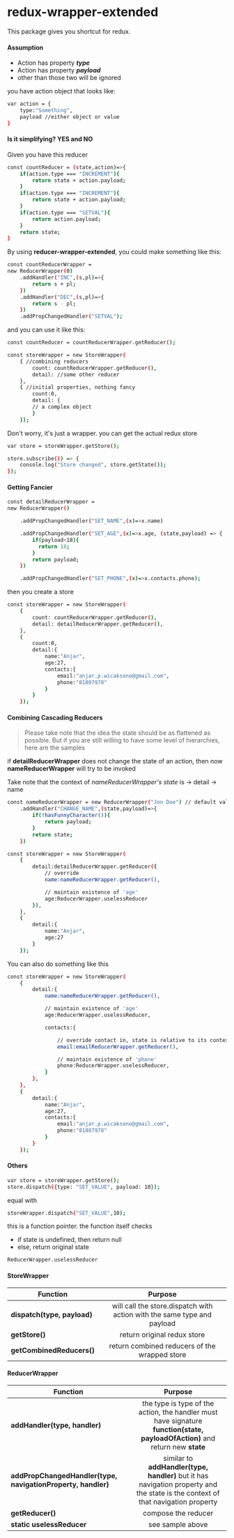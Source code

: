 # redux-wrapper-extended

This package gives you shortcut for redux.

#### Assumption

  - Action has property **_type_**
  - Action has property **_payload_**
  - other than those two will be ignored

you have action object that looks like:
```sh
var action = {
    type:"Something",
    payload //either object or value
}
```

#### Is it simplifying? YES and NO

Given you have this reducer

```sh
const countReducer = (state,action)=>{
    if(action.type === "INCREMENT"){
        return state + action.payload;
    }
    if(action.type === "INCREMENT"){
        return state + action.payload;
    }
    if(action.type === "SETVAL"){
        return action.payload;
    }
    return state;
}
```

By using **reducer-wrapper-extended**, you could make something like this:
```sh
const countReducerWrapper =
new ReducerWrapper(0)
    .addHandler("INC",(s,pl)=>{
        return s + pl;
    })
    .addHandler("DEC",(s,pl)=>{
        return s - pl;
    })
    .addPropChangedHandler("SETVAL");
```

and you can use it like this:
```sh
const countReducer = countReducerWrapper.getReducer();
```

```sh
const storeWrapper = new StoreWrapper(
    { //combining reducers
        count: countReducerWrapper.getReducer(),
        detail: //some other reducer
    },
    { //initial properties, nothing fancy
        count:0,
        detail: {
        // a complex object
        }
    });
```

Don't worry, it's just a wrapper. you can get the actual redux store
```sh
var store = storeWrapper.getStore();

store.subscribe(() => {
    console.log("Store changed", store.getState());
});
```

#### Getting Fancier
```sh
const detailReducerWrapper =
new ReducerWrapper()

    .addPropChangedHandler("SET_NAME",(x)=>x.name)

    .addPropChangedHandler("SET_AGE",(x)=>x.age, (state,payload) => {
        if(payload<18){
          return 18;
        }
        return payload;
    })

    .addPropChangedHandler("SET_PHONE",(x)=>x.contacts.phone);

```

then you create a store

```sh
const storeWrapper = new StoreWrapper(
    {
        count: countReducerWrapper.getReducer(),
        detail: detailReducerWrapper.getReducer(),
    },
    {
        count:0,
        detail:{
            name:"Anjar",
            age:27,
            contacts:{
                email:"anjar.p.wicaksono@gmail.com",
                phone:"81807978"
            }
        }
    });
```

#### Combining Cascading Reducers

>Please take note that the idea the state should be as flattened as possible.
>But if you are still willing to have some level of hierarchies, here are the samples

if **detailReducerWrapper** does not change the state of an action,
then now **nameReducerWrapper** will try to be invoked

Take note that the context of _nameReducerWrapper's state_ is -> detail -> name

```sh
const nameReducerWrapper = new ReducerWrapper("Jon Doe") // default value
    .addHandler("CHANGE_NAME",(state,payload)=>{
        if(!hasFunnyCharacter()){
            return payload;
        }
        return state;
    })
```

```sh
const storeWrapper = new StoreWrapper(
    {
        detail:detailReducerWrapper.getReducer({
            // override
            name:nameReducerWrapper.getReducer(),

            // maintain existence of 'age'
            age:ReducerWrapper.uselessReducer
        }),
    },
    {
        detail:{
            name:"Anjar",
            age:27
        }
    });
```


You can also do something like this

```sh
const storeWrapper = new StoreWrapper(
    {
        detail:{
            name:nameReducerWrapper.getReducer(),

            // maintain existence of 'age'
            age:ReducerWrapper.uselessReducer,

            contacts:{

                // override contact in, state is relative to its context
                email:emailReducerWrapper.getReducer(),

                // maintain existence of 'phone'
                phone:ReducerWrapper.uselessReducer,
            }
        },
    },
    {
        detail:{
            name:"Anjar",
            age:27,
            contacts:{
                email:"anjar.p.wicaksono@gmail.com",
                phone:"81807978"
            }
        }
    });
```

#### Others
```sh
var store = storeWrapper.getStore();
store.dispatch({type: "SET_VALUE", payload: 10});
```
equal with
```sh
storeWrapper.dispatch("SET_VALUE",10);
```

this is a function pointer. the function itself checks
  - if state is undefined, then return null
  - else, return original state

```sh
ReducerWrapper.uselessReducer
```

#### StoreWrapper
| Function | Purpose  |
| ------------- |:-------------:|
| **dispatch(type, payload)**      | will call the store.dispatch with action with the same type and payload|
| **getStore()** | return original redux store |
| **getCombinedReducers()** | return combined reducers of the wrapped store |

#### ReducerWrapper
| Function | Purpose  |
| ------------- |:-------------:|
| **addHandler(type, handler)**      | the type is type of the action, the handler must have signature **function(state, payloadOfAction)** and return new **state**  |
| **addPropChangedHandler(type, navigationProperty, handler)** | similar to **addHandler(type, handler)** but it has navigation property and the state is the context of that navigation property |
| **getReducer()** | compose the reducer |
| **static uselessReducer** | see sample above |

